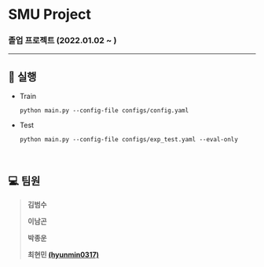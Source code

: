 # SMU Project

### 졸업 프로젝트 (2022.01.02 ~ )

---

## :book: 실행

* Train
    ```
    python main.py --config-file configs/config.yaml
    ```

* Test
    ```
    python main.py --config-file configs/exp_test.yaml --eval-only
    ```

<br>

## :computer: 팀원 

> **김범수** 
>
> **이남곤**
> 
> **박종운**
> 
> **최현민 [(hyunmin0317)](https://github.com/hyunmin0317)**
